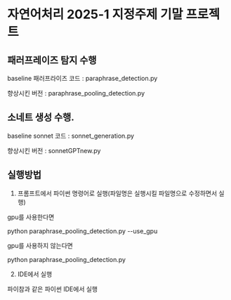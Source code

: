 # 자연어처리 2025-1 지정주제 기말 프로젝트




## 패러프레이즈 탐지 수행
baseline 패러프라이즈 코드 : paraphrase_detection.py

향상시킨 버전 : paraphrase_pooling_detection.py


## 소네트 생성 수행.
baseline sonnet 코드 : sonnet_generation.py

향상시킨 버전 : sonnetGPTnew.py

## 실행방법
1. 프롬프트에서 파이썬 명령어로 실행(파일명은 실행시킬 파일명으로 수정하면서 실행)

gpu를 사용한다면 

python paraphrase_pooling_detection.py --use_gpu


gpu를 사용하지 않는다면

python paraphrase_pooling_detection.py





2. IDE에서 실행
   
파이참과 같은 파이썬 IDE에서 실행
